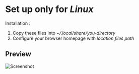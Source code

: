 # Set up only for *Linux*
Installation :
  1. Copy these files into *~/.local/share/you-directory*
  2. Configure your browser homepage with *location files path*

## Preview

![Screenshot](./Screenshot_2025_06_02_13-38-14.png)
